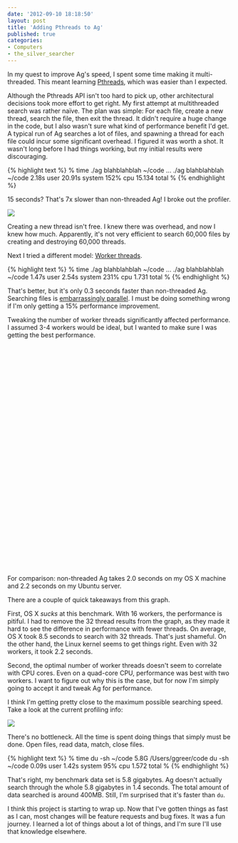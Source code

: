 ```yaml
---
date: '2012-09-10 18:18:50'
layout: post
title: 'Adding Pthreads to Ag'
published: true
categories:
- Computers
- the_silver_searcher
---
```


In my quest to improve Ag's speed, I spent some time making it multi-threaded. This meant learning [Pthreads](http://en.wikipedia.org/wiki/POSIX_Threads), which was easier than I expected.

Although the Pthreads API isn't too hard to pick up, other architectural decisions took more effort to get right. My first attempt at multithreaded search was rather naïve. The plan was simple: For each file, create a new thread, search the file, then exit the thread. It didn't require a huge change in the code, but I also wasn't sure what kind of performance benefit I'd get. A typical run of Ag searches a lot of files, and spawning a thread for each file could incur some significant overhead. I figured it was worth a shot. It wasn't long before I had things working, but my initial results were discouraging.

{% highlight text %}
% time ./ag blahblahblah ~/code
...
./ag blahblahblah ~/code  2.18s user 20.91s system 152% cpu 15.134 total
%
{% endhighlight %}

15 seconds? That's 7x slower than non-threaded Ag! I broke out the profiler.

[![](/images/ag_profile_thread_per_file.png)](/images/ag_profile_thread_per_file.png)

Creating a new thread isn't free. I knew there was overhead, and now I knew how much. Apparently, it's not very efficient to search 60,000 files by creating and destroying 60,000 threads. 

Next I tried a different model: [Worker threads](http://en.wikipedia.org/wiki/Thread_pool_pattern). 



{% highlight text %}
% time ./ag blahblahblah ~/code
...
./ag blahblahblah ~/code  1.47s user 2.54s system 231% cpu 1.731 total
%
{% endhighlight %}

That's better, but it's only 0.3 seconds faster than non-threaded Ag. Searching files is [embarrassingly parallel](http://en.wikipedia.org/wiki/Embarrassingly_parallel). I must be doing something wrong if I'm only getting a 15% performance improvement.


Tweaking the number of worker threads significantly affected performance. I assumed 3-4 workers would be ideal, but I wanted to make sure I was getting the best performance.

<div id="chart_div" style="width: 100%; height: 500px;"> </div>

For comparison: non-threaded Ag takes 2.0 seconds on my OS X machine and 2.2 seconds on my Ubuntu server.

There are a couple of quick takeaways from this graph.

First, OS X *sucks* at this benchmark. With 16 workers, the performance is pitiful. I had to remove the 32 thread results from the graph, as they made it hard to see the difference in performance with fewer threads. On average, OS X took 8.5 seconds to search with 32 threads. That's just shameful. On the other hand, the Linux kernel seems to get things right. Even with 32 workers, it took 2.2 seconds.

Second, the optimal number of worker threads doesn't seem to correlate with CPU cores. Even on a quad-core CPU, performance was best with two workers. I want to figure out why this is the case, but for now I'm simply going to accept it and tweak Ag for performance.

I think I'm getting pretty close to the maximum possible searching speed. Take a look at the current profiling info:

[![](/images/ag_profile_thread_workers.png)](/images/ag_profile_thread_workers.png)

There's no bottleneck. All the time is spent doing things that simply must be done. Open files, read data, match, close files. 

{% highlight text %}
% time du -sh ~/code
5.8G	/Users/ggreer/code
du -sh ~/code  0.09s user 1.42s system 95% cpu 1.572 total
%
{% endhighlight %}

That's right, my benchmark data set is 5.8 gigabytes. Ag doesn't actually search through the whole 5.8 gigabytes in 1.4 seconds. The total amount of data searched is around 400MB. Still, I'm surprised that it's faster than `du`.

I think this project is starting to wrap up. Now that I've gotten things as fast as I can, most changes will be feature requests and bug fixes. It was a fun journey. I learned a lot of things about a lot of things, and I'm sure I'll use that knowledge elsewhere.

<script type="text/javascript" src="https://www.google.com/jsapi"> </script>
<script type="text/javascript">
// Load the Visualization API and the piechart package.
google.load('visualization', '1.0', {'packages':['corechart']});

// Set a callback to run when the Google Visualization API is loaded.
google.setOnLoadCallback(drawChart);

// Callback that creates and populates a data table,
// instantiates the pie chart, passes in the data and
// draws it.
function drawChart() {
  // Create the data table.
  var data = new google.visualization.DataTable();
  data.addColumn("string", "Worker threads");
  data.addColumn("number", "OS X 10.8, Core i7 3667U@2.0Ghz");
  data.addColumn("number", "Ubuntu 12.04, Core 2 Duo E3200@3.2Ghz");
  data.addRows([
    ["1",  1.536, 1.419],
    ["2",  1.392, 1.358],
    ["3",  1.471, 1.848],
    ["4",  1.767, 1.894],
    ["8",  2.677, 2.025],
    ["16", 4.713, 2.066]
  ]);
  // Set chart options
  var options = {
                  'title':'Ag worker thread benchmark',
                  'fontSize': 20,
                  'backgroundColor': {
                    'fill': '#eef'
                  },
                  'chartArea': {
                    'left': '10%',
                    'width': '85%'
                  },
                  'legend': {
                    'position': 'top',
                    'textStyle': {
                      'fontSize': 14
                    }
                  },
                  'hAxis': {
                    'title': 'Worker threads'
                  },
                  'vAxis': {
                    'gridlines': {
                      'count': 6
                    },
                    'minValue': 0,
                    'title': 'Seconds'
                  },
                  'width': "100%",
                  'height': 500
                };

  // Instantiate and draw our chart, passing in some options.
  var chart = new google.visualization.ChartWrapper({
    'chartType': 'ColumnChart',
    'containerId': 'chart_div',
    'options': options,
    'dataTable': data
  });
  chart.draw();
}
</script>

